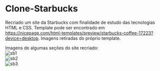 # Clone-Starbucks
Recriado um site da Starbucks com finalidade de estudo das tecnologias HTML e CSS.
Template pode ser encontrado em https://nicepage.com/html-templates/preview/starbucks-coffee-17223?device=desktop.
Imagens retiradas do próprio template.

Imagens de algumas seções do site recriado:
<br>
![sb1](https://user-images.githubusercontent.com/95376934/145262047-c8ac74ac-ad67-4677-b4f9-d15f6a83e9ab.PNG)
<br>
![sb2](https://user-images.githubusercontent.com/95376934/145262048-7d6f93b8-a2ef-48c0-a805-3c3d693506fe.PNG)
<br>
![sb3](https://user-images.githubusercontent.com/95376934/145262050-3d04fa6e-4dc6-4440-9dc5-1e690b943c39.PNG)
